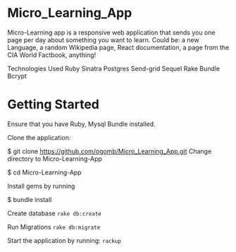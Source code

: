 # Micro_Learning_App
Micro-Learning app is a responsive web application that sends you one page per day about something you want to learn. Could be: a new Language, a random Wikipedia page, React documentation, a page from the CIA World Factbook, anything!

Technologies Used
Ruby 
Sinatra
Postgres
Send-grid
Sequel
Rake
Bundle
Bcrypt

# Getting Started
Ensure that you have Ruby, Mysql Bundle installed.

Clone the application:

$ git clone https://github.com/ogomb/Micro_Learning_App.git
Change directory to Micro-Learning-App

$ cd Micro-Learning-App

Install gems by running

$ bundle install

Create database 
`rake db:create`

Run Migrations
`rake db:migrate`


Start the application by running: `rackup`
